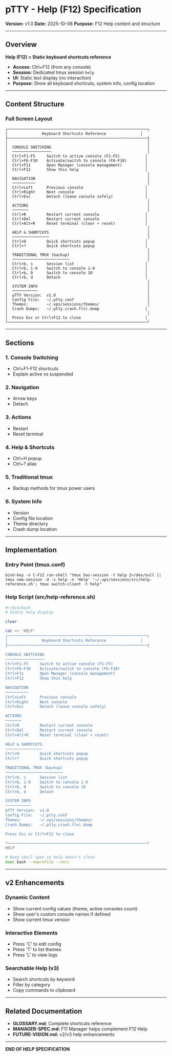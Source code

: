 # pTTY - Help (F12) Specification

**Version:** v1.0
**Date:** 2025-10-08
**Purpose:** F12 Help content and structure

---

## Overview

**Help (F12) = Static keyboard shortcuts reference**

- **Access:** Ctrl+F12 (from any console)
- **Session:** Dedicated tmux session `help`
- **UI:** Static text display (no interaction)
- **Purpose:** Show all keyboard shortcuts, system info, config location

---

## Content Structure

### Full Screen Layout

```
┌─────────────────────────────────────────────────────────────┐
│               Keyboard Shortcuts Reference               │
├─────────────────────────────────────────────────────────────┤
│                                                             │
│  CONSOLE SWITCHING                                          │
│  ─────────────────                                          │
│  Ctrl+F1-F5     Switch to active console (F1-F5)           │
│  Ctrl+F6-F10    Activate/switch to console (F6-F10)        │
│  Ctrl+F11       Open Manager (console management)          │
│  Ctrl+F12       Show this help                             │
│                                                             │
│  NAVIGATION                                                 │
│  ──────────                                                 │
│  Ctrl+Left      Previous console                           │
│  Ctrl+Right     Next console                               │
│  Ctrl+Esc       Detach (leave console safely)              │
│                                                             │
│  ACTIONS                                                    │
│  ───────                                                    │
│  Ctrl+R         Restart current console                    │
│  Ctrl+Del       Restart current console                    │
│  Ctrl+Alt+R     Reset terminal (clear + reset)             │
│                                                             │
│  HELP & SHORTCUTS                                           │
│  ────────────────                                           │
│  Ctrl+H         Quick shortcuts popup                      │
│  Ctrl+?         Quick shortcuts popup                      │
│                                                             │
│  TRADITIONAL TMUX (backup)                                  │
│  ─────────────────────────                                  │
│  Ctrl+b, s      Session list                               │
│  Ctrl+b, 1-9    Switch to console 1-9                      │
│  Ctrl+b, 0      Switch to console 10                       │
│  Ctrl+b, d      Detach                                     │
│                                                             │
│  SYSTEM INFO                                                │
│  ───────────                                                │
│  pTTY Version:  v1.0                                        │
│  Config File:   ~/.ptty.conf                                │
│  Themes:        ~/.vps/sessions/themes/                     │
│  Crash Dumps:   ~/.ptty.crash.f(n).dump                    │
│                                                             │
│  Press Esc or Ctrl+F12 to close                            │
└─────────────────────────────────────────────────────────────┘
```

---

## Sections

### 1. Console Switching
- Ctrl+F1-F12 shortcuts
- Explain active vs suspended

### 2. Navigation
- Arrow keys
- Detach

### 3. Actions
- Restart
- Reset terminal

### 4. Help & Shortcuts
- Ctrl+H popup
- Ctrl+? alias

### 5. Traditional tmux
- Backup methods for tmux power users

### 6. System Info
- Version
- Config file location
- Theme directory
- Crash dump location

---

## Implementation

### Entry Point (tmux.conf)

```tmux
bind-key -n C-F12 run-shell "tmux has-session -t help 2>/dev/null || tmux new-session -d -s help -n 'Help' '~/.vps/sessions/src/help-reference.sh'; tmux switch-client -t help"
```

### Help Script (src/help-reference.sh)

```bash
#!/bin/bash
# Static help display

clear

cat << 'HELP'
┌─────────────────────────────────────────────────────────────┐
│               Keyboard Shortcuts Reference               │
├─────────────────────────────────────────────────────────────┤

CONSOLE SWITCHING
─────────────────
Ctrl+F1-F5     Switch to active console (F1-F5)
Ctrl+F6-F10    Activate/switch to console (F6-F10)
Ctrl+F11       Open Manager (console management)
Ctrl+F12       Show this help

NAVIGATION
──────────
Ctrl+Left      Previous console
Ctrl+Right     Next console
Ctrl+Esc       Detach (leave console safely)

ACTIONS
───────
Ctrl+R         Restart current console
Ctrl+Del       Restart current console
Ctrl+Alt+R     Reset terminal (clear + reset)

HELP & SHORTCUTS
────────────────
Ctrl+H         Quick shortcuts popup
Ctrl+?         Quick shortcuts popup

TRADITIONAL TMUX (backup)
─────────────────────────
Ctrl+b, s      Session list
Ctrl+b, 1-9    Switch to console 1-9
Ctrl+b, 0      Switch to console 10
Ctrl+b, d      Detach

SYSTEM INFO
───────────
pTTY Version:  v1.0
Config File:   ~/.ptty.conf
Themes:        ~/.vps/sessions/themes/
Crash Dumps:   ~/.ptty.crash.f(n).dump

Press Esc or Ctrl+F12 to close

└─────────────────────────────────────────────────────────────┘
HELP

# Keep shell open so help doesn't close
exec bash --noprofile --norc
```

---

## v2 Enhancements

### Dynamic Content
- Show current config values (theme, active consoles count)
- Show user's custom console names if defined
- Show current tmux version

### Interactive Elements
- Press 'C' to edit config
- Press 'T' to list themes
- Press 'L' to view logs

### Searchable Help (v3)
- Search shortcuts by keyword
- Filter by category
- Copy commands to clipboard

---

## Related Documentation

- **GLOSSARY.md:** Complete shortcuts reference
- **MANAGER-SPEC.md:** F11 Manager helps complement F12 Help
- **FUTURE-VISION.md:** v2/v3 help enhancements

---

**END OF HELP SPECIFICATION**
